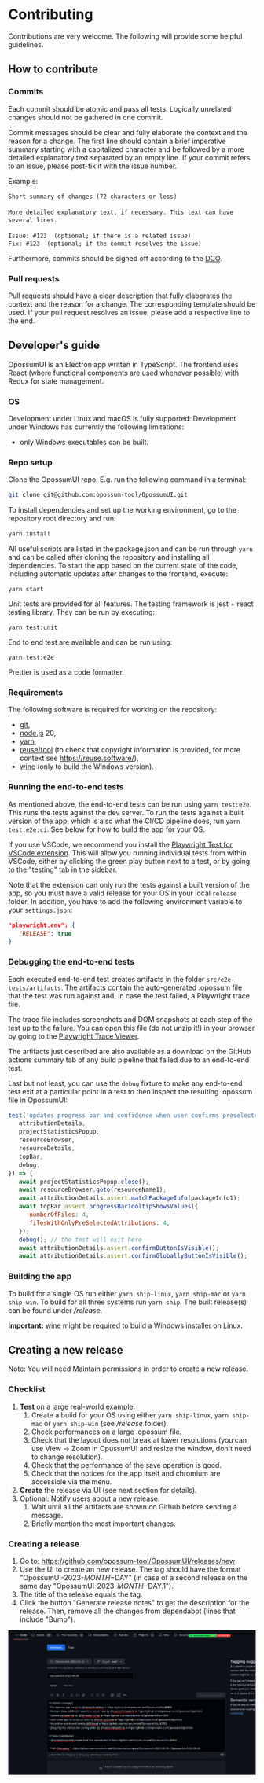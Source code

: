 <!--
SPDX-FileCopyrightText: Meta Platforms, Inc. and its affiliates
SPDX-FileCopyrightText: TNG Technology Consulting GmbH <https://www.tngtech.com>

SPDX-License-Identifier: CC0-1.0
-->

# Contributing

Contributions are very welcome. The following will provide some helpful guidelines.

## How to contribute

### Commits

Each commit should be atomic and pass all tests. Logically unrelated changes should not be gathered in one commit.

Commit messages should be clear and fully elaborate the context and the reason for a change. The first line should
contain a brief imperative summary starting with a capitalized character and be followed by a more detailed
explanatory text separated by an empty line. If your commit refers to an issue, please post-fix it with the
issue number.

Example:

```
Short summary of changes (72 characters or less)

More detailed explanatory text, if necessary. This text can have
several lines.

Issue: #123  (optional; if there is a related issue)
Fix: #123  (optional; if the commit resolves the issue)
```

Furthermore, commits should be signed off according to the [DCO](DCO.md).

### Pull requests

Pull requests should have a clear description that fully elaborates the context and the reason for a change.
The corresponding template should be used. If your pull request resolves an issue, please add a respective
line to the end.

## Developer's guide

OpossumUI is an Electron app written in TypeScript. The frontend uses React (where functional components are used
whenever possible) with Redux for state management.

### OS

Development under Linux and macOS is fully supported: Development under Windows has currently the following limitations:

- only Windows executables can be built.

### Repo setup

Clone the OpossumUI repo. E.g. run the following command in a terminal:

```bash
git clone git@github.com:opossum-tool/OpossumUI.git
```

To install dependencies and set up the working environment, go to the repository root directory and run:

```bash
yarn install
```

All useful scripts are listed in the package.json and can be run through `yarn` and can be called after cloning the
repository and installing all dependencies. To start the app based on the current state of the code, including automatic
updates after changes to the frontend, execute:

```
yarn start
```

Unit tests are provided for all features. The testing framework is jest + react testing library. They can be run by executing:

```
yarn test:unit
```

End to end test are available and can be run using:

```
yarn test:e2e
```

Prettier is used as a code formatter.

### Requirements

The following software is required for working on the repository:

- [git](https://git-scm.com/),
- [node.js](https://nodejs.org/) 20,
- [yarn](https://yarnpkg.com/en/),
- [reuse/tool](https://git.fsfe.org/reuse/tool#install) (to check that copyright information is provided, for more context see https://reuse.software/),
- [wine](https://www.winehq.org/) (only to build the Windows version).

### Running the end-to-end tests

As mentioned above, the end-to-end tests can be run using `yarn test:e2e`. This runs the tests against the dev server. To run the tests against a built version of the app, which is also what the CI/CD pipeline does, run `yarn test:e2e:ci`. See below for how to build the app for your OS.

If you use VSCode, we recommend you install the [Playwright Test for VSCode extension](https://marketplace.visualstudio.com/items?itemName=ms-playwright.playwright). This will allow you running individual tests from within VSCode, either by clicking the green play button next to a test, or by going to the "testing" tab in the sidebar.

Note that the extension can only run the tests against a built version of the app, so you must have a valid release for your OS in your local `release` folder. In addition, you have to add the following environment variable to your `settings.json`:

```json
"playwright.env": {
   "RELEASE": true
}
```

### Debugging the end-to-end tests

Each executed end-to-end test creates artifacts in the folder `src/e2e-tests/artifacts`. The artifacts contain the auto-generated .opossum file that the test was run against and, in case the test failed, a Playwright trace file.

The trace file includes screenshots and DOM snapshots at each step of the test up to the failure. You can open this file (do not unzip it!) in your browser by going to the [Playwright Trace Viewer](https://trace.playwright.dev/).

The artifacts just described are also available as a download on the GitHub actions summary tab of any build pipeline that failed due to an end-to-end test.

Last but not least, you can use the `debug` fixture to make any end-to-end test exit at a particular point in a test to then inspect the resulting .opossum file in OpossumUI:

```javascript
test('updates progress bar and confidence when user confirms preselected attributions in audit view', async ({
   attributionDetails,
   projectStatisticsPopup,
   resourceBrowser,
   resourceDetails,
   topBar,
   debug,
}) => {
   await projectStatisticsPopup.close();
   await resourceBrowser.goto(resourceName1);
   await attributionDetails.assert.matchPackageInfo(packageInfo1);
   await topBar.assert.progressBarTooltipShowsValues({
      numberOfFiles: 4,
      filesWithOnlyPreSelectedAttributions: 4,
   });
   debug(); // the test will exit here
   await attributionDetails.assert.confirmButtonIsVisible();
   await attributionDetails.assert.confirmGloballyButtonIsVisible();
```

### Building the app

To build for a single OS run either `yarn ship-linux`, `yarn ship-mac` or `yarn ship-win`. To build for all three
systems run `yarn ship`. The built release(s) can be found under _/release_.

**Important:** [wine](https://www.winehq.org/) might be required to build a Windows installer on Linux.

## Creating a new release

Note: You will need Maintain permissions in order to create a new release.

### Checklist

1. **Test** on a large real-world example.
   1. Create a build for your OS using either `yarn ship-linux`, `yarn ship-mac` or `yarn ship-win` (see _/release_ folder).
   1. Check performances on a large .opossum file.
   1. Check that the layout does not break at lower resolutions (you can use View → Zoom in OpussumUI and resize the window, don't need to change resolution).
   1. Check that the performance of the save operation is good.
   1. Check that the notices for the app itself and chromium are accessible via the menu.
1. **Create** the release via UI (see next section for details).
1. Optional: Notify users about a new release.
   1. Wait until all the artifacts are shown on Github before sending a message.
   1. Briefly mention the most important changes.

### Creating a release

1. Go to: https://github.com/opossum-tool/OpossumUI/releases/new
1. Use the UI to create an new release. The tag should have the format "OpossumUI-2023-$MONTH-$DAY" (in case of a second release on the same day "OpossumUI-2023-$MONTH-$DAY.1").
1. The title of the release equals the tag.
1. Click the button "Generate release notes" to get the description for the release. Then, remove all the changes from dependabot (lines that include "Bump").

![release](./docs/release_guide.png)
